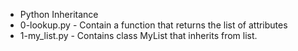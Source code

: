 * Python Inheritance
* 0-lookup.py - Contain a function that returns the list of attributes
* 1-my_list.py - Contains class MyList that inherits from list.
